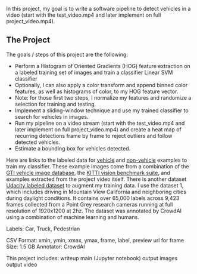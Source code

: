 In this project, my goal is to write a software pipeline to detect vehicles in a video (start with the test_video.mp4 and later implement on full project_video.mp4).  

The Project
---

The goals / steps of this project are the following:

* Perform a Histogram of Oriented Gradients (HOG) feature extraction on a labeled training set of images and train a classifier Linear SVM classifier
* Optionally, I can also apply a color transform and append binned color features, as well as histograms of color, to my HOG feature vector. 
* Note: for those first two steps, I normalize my features and randomize a selection for training and testing.
* Implement a sliding-window technique and use my trained classifier to search for vehicles in images.
* Run my pipeline on a video stream (start with the test_video.mp4 and later implement on full project_video.mp4) and create a heat map of recurring detections frame by frame to reject outliers and follow detected vehicles.
* Estimate a bounding box for vehicles detected.

Here are links to the labeled data for [vehicle](https://s3.amazonaws.com/udacity-sdc/Vehicle_Tracking/vehicles.zip) and [non-vehicle](https://s3.amazonaws.com/udacity-sdc/Vehicle_Tracking/non-vehicles.zip) examples to train my classifier.  These example images come from a combination of the [GTI vehicle image database](http://www.gti.ssr.upm.es/data/Vehicle_database.html), the [KITTI vision benchmark suite](http://www.cvlibs.net/datasets/kitti/), and examples extracted from the project video itself.   There is another dataset [Udacity labeled dataset](https://github.com/udacity/self-driving-car/tree/master/annotations) to augment my training data. I use the dataset 1, which includes driving in Mountain View California and neighboring cities during daylight conditions. It contains over 65,000 labels across 9,423 frames collected from a Point Grey research cameras running at full resolution of 1920x1200 at 2hz. The dataset was annotated by CrowdAI using a combination of machine learning and humans.

Labels: Car, Truck, Pedestrian

CSV Format: xmin, ymin, xmax, ymax, frame, label, preview url for frame
Size: 1.5 GB
Annotator: CrowdAI

This project includes:
writeup
main (Jupyter notebook)
output images 
output video 
